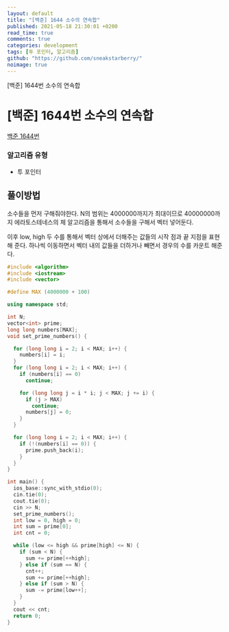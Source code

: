 ```yaml
---
layout: default
title: "[백준] 1644 소수의 연속합"
published: 2021-05-18 21:30:01 +0200
read_time: true
comments: true
categories: development
tags: [투 포인터, 알고리즘]
github: "https://github.com/sneakstarberry/"
noimage: true
---
```


[백준] 1644번 소수의 연속합

<!--more-->

# [백준] 1644번 소수의 연속합

[백준 1644번 ](https://www.acmicpc.net/problem/1644)

### 알고리즘 유형

- 투 포인터

## 풀이방법

소수들을 먼저 구해줘야한다. N의 범위는 4000000까지가 최대이므로 40000000까지 에라토스테네스의 체 알고리즘을 통해서 소수들을 구해서 벡터 넣어둔다.

이후 low, high 두 수를 통해서 벡터 상에서 더해주는 값들의 시작 점과 끝 지점을 표현해 준다. 하나씩 이동하면서 벡터 내의 값들을 더하거나 빼면서 경우의 수를 카운트 해준다.

```c++
#include <algorithm>
#include <iostream>
#include <vector>

#define MAX (4000000 + 100)

using namespace std;

int N;
vector<int> prime;
long long numbers[MAX];
void set_prime_numbers() {

  for (long long i = 2; i < MAX; i++) {
    numbers[i] = i;
  }
  for (long long i = 2; i < MAX; i++) {
    if (numbers[i] == 0)
      continue;

    for (long long j = i * i; j < MAX; j += i) {
      if (j > MAX)
        continue;
      numbers[j] = 0;
    }
  }

  for (long long i = 2; i < MAX; i++) {
    if (!(numbers[i] == 0)) {
      prime.push_back(i);
    }
  }
}

int main() {
  ios_base::sync_with_stdio(0);
  cin.tie(0);
  cout.tie(0);
  cin >> N;
  set_prime_numbers();
  int low = 0, high = 0;
  int sum = prime[0];
  int cnt = 0;

  while (low <= high && prime[high] <= N) {
    if (sum < N) {
      sum += prime[++high];
    } else if (sum == N) {
      cnt++;
      sum += prime[++high];
    } else if (sum > N) {
      sum -= prime[low++];
    }
  }
  cout << cnt;
  return 0;
}
```
